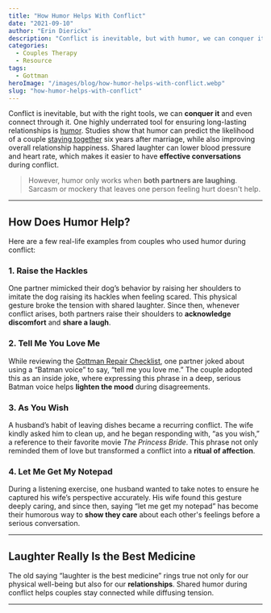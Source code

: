 ```yaml
---
title: "How Humor Helps With Conflict"
date: "2021-09-10"
author: "Erin Dierickx"
description: "Conflict is inevitable, but with humor, we can conquer it and even connect through it."
categories:
  - Couples Therapy
  - Resource
tags:
  - Gottman
heroImage: "/images/blog/how-humor-helps-with-conflict.webp"
slug: "how-humor-helps-with-conflict"
---
```



Conflict is inevitable, but with the right tools, we can **conquer it** and even connect through it. One highly underrated tool for ensuring long-lasting relationships is [humor](https://www.gottman.com/blog/h-is-for-humor/). Studies show that humor can predict the likelihood of a couple [staying together](https://amzn.to/3gMq2Z7) six years after marriage, while also improving overall relationship happiness. Shared laughter can lower blood pressure and heart rate, which makes it easier to have **effective conversations** during conflict.

> However, humor only works when **both partners are laughing**. Sarcasm or mockery that leaves one person feeling hurt doesn't help.

---

## How Does Humor Help?

Here are a few real-life examples from couples who used humor during conflict:

### 1. Raise the Hackles

One partner mimicked their dog’s behavior by raising her shoulders to imitate the dog raising its hackles when feeling scared. This physical gesture broke the tension with shared laughter. Since then, whenever conflict arises, both partners raise their shoulders to **acknowledge discomfort** and **share a laugh**.

### 2. Tell Me You Love Me

While reviewing the [Gottman Repair Checklist](https://www.gottman.com/blog/r-is-for-repair/), one partner joked about using a “Batman voice” to say, “tell me you love me.” The couple adopted this as an inside joke, where expressing this phrase in a deep, serious Batman voice helps **lighten the mood** during disagreements.

### 3. As You Wish

A husband’s habit of leaving dishes became a recurring conflict. The wife kindly asked him to clean up, and he began responding with, “as you wish,” a reference to their favorite movie *The Princess Bride*. This phrase not only reminded them of love but transformed a conflict into a **ritual of affection**.

### 4. Let Me Get My Notepad

During a listening exercise, one husband wanted to take notes to ensure he captured his wife’s perspective accurately. His wife found this gesture deeply caring, and since then, saying “let me get my notepad” has become their humorous way to **show they care** about each other's feelings before a serious conversation.

---

## Laughter Really Is the Best Medicine

The old saying “laughter is the best medicine” rings true not only for our physical well-being but also for our **relationships**. Shared humor during conflict helps couples stay connected while diffusing tension.

---
